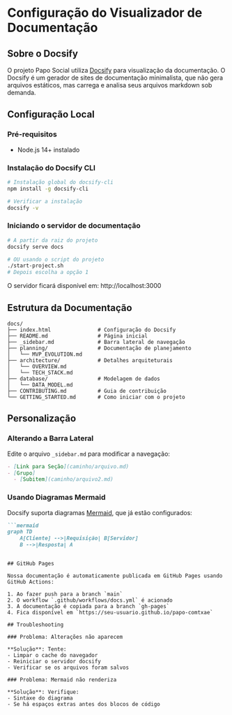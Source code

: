# Configuração do Visualizador de Documentação

## Sobre o Docsify

O projeto Papo Social utiliza [Docsify](https://docsify.js.org/) para visualização da documentação. O Docsify é um gerador de sites de documentação minimalista, que não gera arquivos estáticos, mas carrega e analisa seus arquivos markdown sob demanda.

## Configuração Local

### Pré-requisitos
- Node.js 14+ instalado

### Instalação do Docsify CLI

```bash
# Instalação global do docsify-cli
npm install -g docsify-cli

# Verificar a instalação
docsify -v
```

### Iniciando o servidor de documentação

```bash
# A partir da raiz do projeto
docsify serve docs

# OU usando o script do projeto
./start-project.sh
# Depois escolha a opção 1
```

O servidor ficará disponível em: http://localhost:3000

## Estrutura da Documentação

```
docs/
├── index.html               # Configuração do Docsify
├── README.md                # Página inicial
├── _sidebar.md              # Barra lateral de navegação
├── planning/                # Documentação de planejamento
│   └── MVP_EVOLUTION.md
├── architecture/            # Detalhes arquiteturais
│   └── OVERVIEW.md
│   └── TECH_STACK.md
├── database/                # Modelagem de dados
│   └── DATA_MODEL.md
├── CONTRIBUTING.md          # Guia de contribuição
└── GETTING_STARTED.md       # Como iniciar com o projeto
```

## Personalização

### Alterando a Barra Lateral

Edite o arquivo `_sidebar.md` para modificar a navegação:

```markdown
- [Link para Seção](caminho/arquivo.md)
- [Grupo]
  - [Subitem](caminho/arquivo2.md)
```

### Usando Diagramas Mermaid  

Docsify suporta diagramas [Mermaid](https://mermaid-js.github.io/), que já estão configurados:

```markdown
```mermaid
graph TD
    A[Cliente] -->|Requisição| B[Servidor]
    B -->|Resposta| A
```
```

## GitHub Pages

Nossa documentação é automaticamente publicada em GitHub Pages usando GitHub Actions:

1. Ao fazer push para a branch `main`
2. O workflow `.github/workflows/docs.yml` é acionado
3. A documentação é copiada para a branch `gh-pages`
4. Fica disponível em `https://seu-usuario.github.io/papo-comtxae`

## Troubleshooting

### Problema: Alterações não aparecem

**Solução**: Tente:
- Limpar o cache do navegador
- Reiniciar o servidor docsify
- Verificar se os arquivos foram salvos

### Problema: Mermaid não renderiza

**Solução**: Verifique:
- Sintaxe do diagrama
- Se há espaços extras antes dos blocos de código
